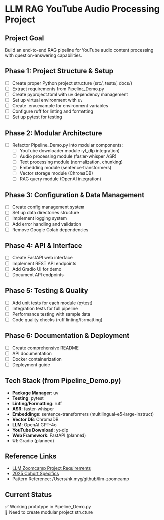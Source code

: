 # LLM RAG YouTube Audio Processing Project

## Project Goal
Build an end-to-end RAG pipeline for YouTube audio content processing with question-answering capabilities.

## Phase 1: Project Structure & Setup
- [ ] Create proper Python project structure (src/, tests/, docs/)
- [ ] Extract requirements from Pipeline_Demo.py 
- [ ] Create pyproject.toml with uv dependency management
- [ ] Set up virtual environment with uv
- [ ] Create .env.example for environment variables
- [ ] Configure ruff for linting and formatting
- [ ] Set up pytest for testing

## Phase 2: Modular Architecture
- [ ] Refactor Pipeline_Demo.py into modular components:
  - [ ] YouTube downloader module (yt_dlp integration)
  - [ ] Audio processing module (faster-whisper ASR)
  - [ ] Text processing module (normalization, chunking)  
  - [ ] Embedding module (sentence-transformers)
  - [ ] Vector storage module (ChromaDB)
  - [ ] RAG query module (OpenAI integration)

## Phase 3: Configuration & Data Management
- [ ] Create config management system
- [ ] Set up data directories structure
- [ ] Implement logging system
- [ ] Add error handling and validation
- [ ] Remove Google Colab dependencies

## Phase 4: API & Interface
- [ ] Create FastAPI web interface
- [ ] Implement REST API endpoints
- [ ] Add Gradio UI for demo
- [ ] Document API endpoints

## Phase 5: Testing & Quality
- [ ] Add unit tests for each module (pytest)
- [ ] Integration tests for full pipeline
- [ ] Performance testing with sample data
- [ ] Code quality checks (ruff linting/formatting)

## Phase 6: Documentation & Deployment
- [ ] Create comprehensive README
- [ ] API documentation
- [ ] Docker containerization
- [ ] Deployment guide

## Tech Stack (from Pipeline_Demo.py)
- **Package Manager**: uv
- **Testing**: pytest
- **Linting/Formatting**: ruff
- **ASR**: faster-whisper
- **Embeddings**: sentence-transformers (multilingual-e5-large-instruct)
- **Vector DB**: ChromaDB
- **LLM**: OpenAI GPT-4o
- **YouTube Download**: yt-dlp
- **Web Framework**: FastAPI (planned)
- **UI**: Gradio (planned)

## Reference Links
- [LLM Zoomcamp Project Requirements](https://github.com/DataTalksClub/llm-zoomcamp/blob/main/project.md)
- [2025 Cohort Specifics](https://github.com/DataTalksClub/llm-zoomcamp/blob/main/cohorts/2025/project.md)
- Pattern Reference: /Users/nk.myg/github/llm-zoomcamp

## Current Status
✅ Working prototype in Pipeline_Demo.py  
🔄 Need to create modular project structure